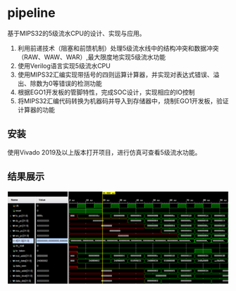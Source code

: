 # pipeline
基于MIPS32的5级流水CPU的设计、实现与应用。

1. 利用前递技术（阻塞和前馈机制）处理5级流水线中的结构冲突和数据冲突（RAW、WAW、WAR）,最大限度地实现5级流水功能
2. 使用Verilog语言实现5级流水CPU
3. 使用MIPS32汇编实现带括号的四则运算计算器，并实现对表达式错误、溢出、除数为0等错误的检测功能
4. 根据EGO1开发板的管脚特性，完成SOC设计，实现相应的IO控制
5. 将MIPS32汇编代码转换为机器码并导入到存储器中，烧制EGO1开发板，验证计算器的功能


## 安装

使用Vivado 2019及以上版本打开项目，进行仿真可查看5级流水功能。

## 结果展示

![仿真图](img/仿真图.png)


